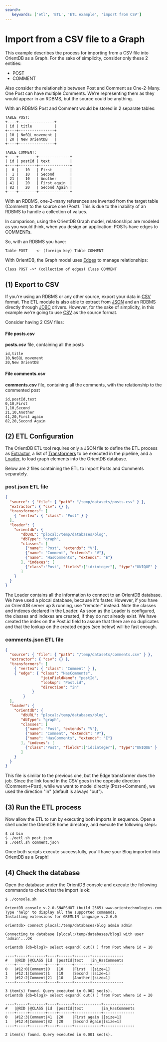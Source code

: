 ```yaml
---
search:
   keywords: ['etl', 'ETL', 'ETL example', 'import from CSV']
---
```


<!-- proofread 2015-12-11 SAM -->
# Import from a CSV file to a Graph

This example describes the process for importing from a CSV file into OrientDB as a Graph. For the sake of simplicity, consider only these 2 entities:
- POST
- COMMENT

Also consider the relationship between Post and Comment as One-2-Many. One Post can have multiple Comments. We're representing them as they would appear in an RDBMS, but the source could be anything.

With an RDBMS Post and Comment would be stored in 2 separate tables:

```
TABLE POST:
+----+----------------+
| id | title          |
+----+----------------+
| 10 | NoSQL movement |
| 20 | New OrientDB   |
+----+----------------+

TABLE COMMENT:
+----+--------+--------------+
| id | postId | text         |
+----+--------+--------------+
|  0 |   10   | First        |
|  1 |   10   | Second       |
| 21 |   10   | Another      |
| 41 |   20   | First again  |
| 82 |   20   | Second Again |
+----+--------+--------------+
```

With an RDBMS, one-2-many references are inverted from the target table (Comment) to the source one (Post). This is due to the inability of an RDBMS to handle a collection of values.

In comparison, using the OrientDB Graph model, relationships are modeled as you would think, when you design an application: POSTs have edges to COMMENTs.

So, with an RDBMS you have:
```
Table POST    <- (foreign key) Table COMMENT
```
With OrientDB, the Graph model uses [Edges](../Tutorial-Working-with-graphs.md) to manage relationships:
```
Class POST ->* (collection of edges) Class COMMENT
```
## (1) Export to CSV
If you're using an RDBMS or any other source, export your data in [CSV](Transformer.md#csv-transformer) format. The ETL module is also able to extract from [JSON](Extractor.md#json-extractor) and an RDBMS directly through [JDBC](Extractor.md#jdbc-extractor) drivers. However, for the sake of simplicity, in this example we're going to use [CSV](Transformer.md#csv-transformer) as the source format.

Consider having 2 CSV files:
#### File posts.csv
**posts.csv** file, containing all the posts

```
id,title
10,NoSQL movement
20,New OrientDB
```

#### File comments.csv
**comments.csv** file, containing all the comments, with the relationship to the commented post
```
id,postId,text
0,10,First
1,10,Second
21,10,Another
41,20,First again
82,20,Second Again
```

## (2) ETL Configuration
The OrientDB ETL tool requires only a JSON file to define the ETL process as [Extractor](Extractor.md), a list of [Transformers](Transformer.md) to be executed in the pipeline, and a [Loader](Loader.md), to load graph elements into the OrientDB database.

Below are 2 files containing the ETL to import Posts and Comments separately.

### post.json ETL file
```json
{
  "source": { "file": { "path": "/temp/datasets/posts.csv" } },
  "extractor": { "csv": {} },
  "transformers": [
    { "vertex": { "class": "Post" } }
  ],
  "loader": {
    "orientdb": {
       "dbURL": "plocal:/temp/databases/blog",
       "dbType": "graph",
       "classes": [
         {"name": "Post", "extends": "V"},
         {"name": "Comment", "extends": "V"},
         {"name": "HasComments", "extends": "E"}
       ], "indexes": [
         {"class":"Post", "fields":["id:integer"], "type":"UNIQUE" }
       ]
    }
  }
}
```

The Loader contains all the information to connect to an OrientDB database. We have used a plocal database, because it's faster. However, if you have an OrientDB server up & running, use "remote:" instead. Note the classes and indexes declared in the Loader. As soon as the Loader is configured, the classes and indexes are created, if they do not already exist. We have created the index on the Post.id field to assure that there are no duplicates and that the lookup on the created edges (see below) will be fast enough.

### comments.json ETL file
```json
{
  "source": { "file": { "path": "/temp/datasets/comments.csv" } },
  "extractor": { "csv": {} },
  "transformers": [
    { "vertex": { "class": "Comment" } },
    { "edge": { "class": "HasComments",
                "joinFieldName": "postId",
                "lookup": "Post.id",
                "direction": "in"
            }
        }
  ],
  "loader": {
    "orientdb": {
       "dbURL": "plocal:/temp/databases/blog",
       "dbType": "graph",
       "classes": [
         {"name": "Post", "extends": "V"},
         {"name": "Comment", "extends": "V"},
         {"name": "HasComments", "extends": "E"}
       ], "indexes": [
         {"class":"Post", "fields":["id:integer"], "type":"UNIQUE" }
       ]
    }
  }
}
```

This file is similar to the previous one, but the Edge transformer does the job. Since the link found in the CSV goes in the opposite direction (Comment->Post), while we want to model directly (Post->Comment), we used the direction "in" (default is always "out").

## (3) Run the ETL process
Now allow the ETL to run by executing both imports in sequence. Open a shell under the OrientDB home directory, and execute the following steps:

```
$ cd bin
$ ./oetl.sh post.json
$ ./oetl.sh comment.json
```

Once both scripts execute successfully, you'll have your Blog imported into OrientDB as a Graph!

## (4) Check the database
Open the database under the OrientDB console and execute the following commands to check that the import is ok:
```
$ ./console.sh

OrientDB console v.2.0-SNAPSHOT (build 2565) www.orientechnologies.com
Type 'help' to display all the supported commands.
Installing extensions for GREMLIN language v.2.6.0

orientdb> connect plocal:/temp/databases/blog admin admin

Connecting to database [plocal:/temp/databases/blog] with user 'admin'...OK

orientdb {db=blog}> select expand( out() ) from Post where id = 10

----+-----+-------+----+------+-------+--------------
#   |@RID |@CLASS |id  |postId|text   |in_HasComments
----+-----+-------+----+------+-------+--------------
0   |#12:0|Comment|0   |10    |First  |[size=1]
1   |#12:1|Comment|1   |10    |Second |[size=1]
2   |#12:2|Comment|21  |10    |Another|[size=1]
----+-----+-------+----+------+-------+--------------

3 item(s) found. Query executed in 0.002 sec(s).
orientdb {db=blog}> select expand( out() ) from Post where id = 20

----+-----+-------+----+------+------------+--------------
#   |@RID |@CLASS |id  |postId|text        |in_HasComments
----+-----+-------+----+------+------------+--------------
0   |#12:3|Comment|41  |20    |First again |[size=1]
1   |#12:4|Comment|82  |20    |Second Again|[size=1]
----+-----+-------+----+------+------------+--------------

2 item(s) found. Query executed in 0.001 sec(s).
```
